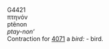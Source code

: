 <body>
  <p>G4421<br>  πτηνόν  <br> ptēnon  <br><i>ptay-non‘ </i><br>Contraction for <a href="g4071.htm">4071</a>  a <i>bird:</i> - bird.<br></p>
 </body>